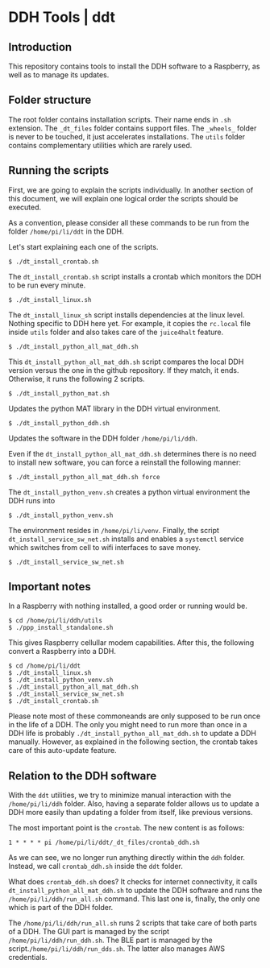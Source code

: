 # DDH Tools | ddt

## Introduction
This repository contains tools to install the DDH software to a Raspberry, as well as to manage its updates.

## Folder structure

The root folder contains installation scripts. Their name ends in `.sh` extension. The ``_dt_files`` folder contains support files. The ``_wheels_`` folder is never to be touched, it just accelerates installations. The ``utils`` folder contains complementary utilities which are rarely used.

## Running the scripts
First, we are going to explain the scripts individually. In another section of this document, we will explain one logical order the scripts should be executed. 

As a convention, please consider all these commands to be run from the folder ``/home/pi/li/ddt``  in the DDH.

Let's start explaining each one of the scripts.
```console
$ ./dt_install_crontab.sh
```
The ``dt_install_crontab.sh`` script installs a crontab which monitors the DDH to be run every minute.
```console
$ ./dt_install_linux.sh
```
The ``dt_install_linux_sh`` script installs dependencies at the linux level. Nothing specific to DDH here yet. For example, it copies the ``rc.local`` file inside ``utils`` folder and also takes care of the ``juice4halt`` feature.
```console
$ ./dt_install_python_all_mat_ddh.sh
```
This ``dt_install_python_all_mat_ddh.sh`` script compares the local DDH version versus the one in the github repository. If they match, it ends. Otherwise, it runs the following 2 scripts.
```console
$ ./dt_install_python_mat.sh
```
Updates the python MAT library in the DDH virtual environment.
```console
$ ./dt_install_python_ddh.sh
```
Updates the software in the DDH folder ``/home/pi/li/ddh``.

Even if the ``dt_install_python_all_mat_ddh.sh`` determines there is no need to install new software, you can force a reinstall the following manner:
```console
$ ./dt_install_python_all_mat_ddh.sh force
```
The ``dt_install_python_venv.sh`` creates a python virtual environment the DDH runs into
```console
$ ./dt_install_python_venv.sh
```
The environment resides in ``/home/pi/li/venv``.
Finally, the script ``dt_install_service_sw_net.sh`` installs and enables a ``systemctl`` service which switches from cell to wifi interfaces to save money.
 
```console
$ ./dt_install_service_sw_net.sh
```

## Important notes
In a Raspberry with nothing installed, a good order or running would be.
```console
$ cd /home/pi/li/ddh/utils
$ ./ppp_install_standalone.sh
```
This gives Raspberry cellullar modem capabilities. After this, the following convert a Raspberry into a DDH.
```console
$ cd /home/pi/li/ddt
$ ./dt_install_linux.sh
$ ./dt_install_python_venv.sh
$ ./dt_install_python_all_mat_ddh.sh
$ ./dt_install_service_sw_net.sh
$ ./dt_install_crontab.sh
```
Please note most of these commoneands are only supposed to be run once in the life of a DDH. The only  you might need to run more than once in a DDH life is probably ``./dt_install_python_all_mat_ddh.sh`` to update a DDH manually. However, as explained in the following section, the crontab takes care of this auto-update feature.

## Relation to the DDH software
With the ``ddt`` utilities, we try to minimize manual interaction with the ``/home/pi/li/ddh`` folder. Also, having a separate folder allows us to update a DDH more easily than updating a folder from itself, like previous versions.

The most important point is the ``crontab``. The new  content is as follows:
```
1 * * * * pi /home/pi/li/ddt/_dt_files/crontab_ddh.sh
```
As we can see, we no longer run anything directly within the ``ddh`` folder. Instead, we call ``crontab_ddh.sh`` inside the ``ddt`` folder. 

What does ``crontab_ddh.sh`` does? It checks for internet connectivity, it calls ``dt_install_python_all_mat_ddh.sh`` to update the DDH software and runs the ``/home/pi/li/ddh/run_all.sh`` command. This last one is, finally, the only one which is part of the DDH folder.

The ``/home/pi/li/ddh/run_all.sh`` runs 2 scripts that take care of both parts of a DDH. The GUI part is managed by the script ``/home/pi/li/ddh/run_ddh.sh``. The BLE part is managed by the script.``/home/pi/li/ddh/run_dds.sh``. The latter also manages AWS credentials.


